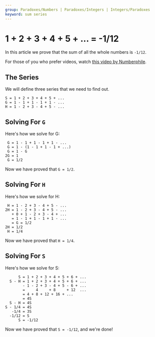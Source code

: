 ```yaml
---
group: Paradoxes/Numbers | Paradoxes/Integers | Integers/Paradoxes
keyword: sum series
---
```


# 1 + 2 + 3 + 4 + 5 + ... = -1/12
In this article we prove that the sum of all the whole numbers is `-1/12`.

For those of you who prefer videos, watch [this video by Numberphile](https://www.youtube.com/watch?v=w-I6XTVZXww).

## The Series
We will define three series that we need to find out.

```
S = 1 + 2 + 3 + 4 + 5 + ...
G = 1 - 1 + 1 - 1 + 1 - ...
H = 1 - 2 + 3 - 4 + 5 - ...
```

## Solving For `G`
Here's how we solve for G:

```
 G = 1 - 1 + 1 - 1 + 1 - ...
 G = 1 - (1 - 1 + 1 - 1 + ...)
 G = 1 - G
2G = 1
 G = 1/2
```

Now we have proved that `G = 1/2`.

## Solving For `H`
Here's how we solve for H:

```
 H = 1 - 2 + 3 - 4 + 5 - ...
2H = 1 - 2 + 3 - 4 + 5 - ...
   + 0 + 1 - 2 + 3 - 4 + ...
   = 1 - 1 + 1 - 1 + 1 - ...
   = G = 1/2
2H = 1/2
 H = 1/4
```

Now we have proved that `H = 1/4`.

## Solving For `S`
Here's how we solve for S:

```
      S = 1 + 2 + 3 + 4 + 5 + 6 + ...
  S - H = 1 + 2 + 3 + 4 + 5 + 6 + ...
        - 1 - 2 + 3 - 4 + 5 - 6 + ...
        =     4     + 8     + 12  ...
        = 4 + 8 + 12 + 16 + ...
        = 4S
  S - H = 4S
S - 1/4 = 4S
   -1/4 = 3S
  -1/12 = S
      S = -1/12
```

Now we have proved that `S = -1/12`, and we're done!
